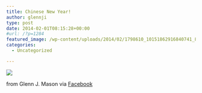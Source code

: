 ```yaml
---
title: Chinese New Year!
author: glennji
type: post
date: 2014-02-01T08:15:28+00:00
#url: /?p=1284
featured_image: /wp-content/uploads/2014/02/1798610_10151862916840741_805174934_n.jpg
categories:
  - Uncategorized

---
```

<div>
  <img src='/wp-content/uploads/2014/02/1798610_10151862916840741_805174934_n.jpg' style='max-width:600px;' /></p> 
  
  <div>
    from Glenn J. Mason via <a href="http://ift.tt/1fjvoPL">Facebook</a>
  </div>
</div>

